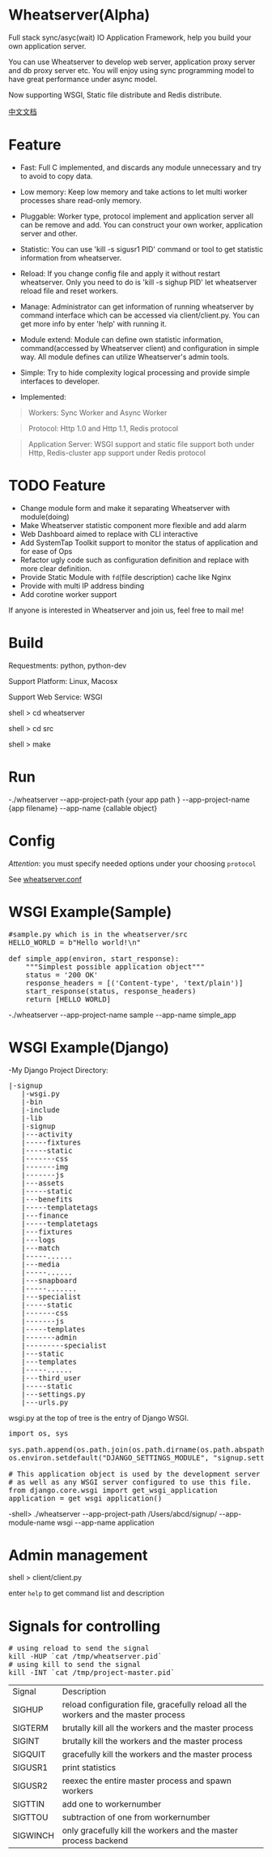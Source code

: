 Wheatserver(Alpha)
===========

Full stack sync/asyc(wait) IO Application Framework, help you build your own
application server.

You can use Wheatserver to develop web server, application proxy server and
db proxy server etc. You will enjoy using sync programming model to have
great performance under async model.

Now supporting WSGI, Static file distribute and Redis distribute.

[中文文档](http://www.wzxue.com/wheatserver-2/)

Feature
===========

* Fast: Full C implemented, and discards any module unnecessary and try to
avoid to copy data.

* Low memory: Keep low memory and take actions to let multi worker processes
share read-only memory.

* Pluggable: Worker type, protocol implement and application server all can be
remove and add. You can construct your own worker, application server and
other.

* Statistic: You can use 'kill -s sigusr1 PID' command or tool to get statistic 
information from wheatserver.

* Reload: If you change config file and apply it without restart wheatserver.
Only you need to do is 'kill -s sighup PID' let wheatserver reload file and
reset workers.

* Manage: Administrator can get information of running wheatserver by command
  interface which can be accessed via client/client.py. You can get more info by
  enter 'help' with running it.

* Module extend: Module can define own statistic information, command(accessed
  by Wheatserver client) and configuration in simple way. All module defines can
  utilize Wheatserver's admin tools.

* Simple: Try to hide complexity logical processing and provide simple
interfaces to developer.

* Implemented:

> Workers: Sync Worker and Async Worker

> Protocol: Http 1.0 and Http 1.1, Redis protocol

> Application Server: WSGI support and static file support both under Http,
> Redis-cluster app support under Redis protocol

TODO Feature
===========

* Change module form and make it separating Wheatserver with module(doing)
* Make Wheatserver statistic component more flexible and add alarm
* Web Dashboard aimed to replace with CLI interactive
* Add SystemTap Toolkit support to monitor the status of application and for
  ease of Ops
* Refactor ugly code such as configuration definition and replace with more clear
  definition.
* Provide Static Module with `fd`(file description) cache like Nginx
* Provide with multi IP address binding
* Add corotine worker support

If anyone is interested in Wheatserver and join us, feel free to mail me!

Build
===========

Requestments: python, python-dev 

Support Platform: Linux,  Macosx

Support Web Service: WSGI

shell > cd wheatserver

shell > cd src

shell > make

Run
===========

-./wheatserver --app-project-path {your app path } --app-project-name {app filename} --app-name {callable object}

Config
===========

*Attention*: you must specify needed options under your choosing `protocol`

See [wheatserver.conf](https://github.com/yuyuyu101/wheatserver/blob/master/wheatserver.conf)

WSGI Example(Sample)
===========

<pre>
#sample.py which is in the wheatserver/src
HELLO_WORLD = b"Hello world!\n"

def simple_app(environ, start_response):
    """Simplest possible application object"""
    status = '200 OK'
    response_headers = [('Content-type', 'text/plain')]
    start_response(status, response_headers)
    return [HELLO_WORLD]
</pre>

-./wheatserver --app-project-name sample --app-name simple_app

WSGI Example(Django)
===========

-My Django Project Directory:
<pre>
|-signup
   |-wsgi.py
   |-bin
   |-include
   |-lib
   |-signup
   |---activity
   |-----fixtures
   |-----static
   |-------css
   |-------img
   |-------js
   |---assets
   |-----static
   |---benefits
   |-----templatetags
   |---finance
   |-----templatetags
   |---fixtures
   |---logs
   |---match
   |-----......
   |---media
   |-----......
   |---snapboard
   |-----.......
   |---specialist
   |-----static
   |-------css
   |-------js
   |-----templates
   |-------admin
   |---------specialist
   |---static
   |---templates
   |-----......
   |---third_user
   |-----static
   |---settings.py
   |---urls.py
</pre>

wsgi.py at the top of tree is the entry of Django WSGI.

<pre>
import os, sys

sys.path.append(os.path.join(os.path.dirname(os.path.abspath(__file__)), 'signup'))
os.environ.setdefault("DJANGO_SETTINGS_MODULE", "signup.settings")

# This application object is used by the development server
# as well as any WSGI server configured to use this file.
from django.core.wsgi import get_wsgi_application
application = get_wsgi_application()
</pre>

-shell> ./wheatserver --app-project-path /Users/abcd/signup/ --app-module-name wsgi --app-name application

Admin management
===========

shell > client/client.py

enter `help` to get command list and description

Signals for controlling
===========

<pre>
# using reload to send the signal
kill -HUP `cat /tmp/wheatserver.pid`
# using kill to send the signal
kill -INT `cat /tmp/project-master.pid`
</pre>

<table>
   <tr>
      <td>Signal</td>
      <td>Description</td>
   </tr>
   <tr>
      <td>SIGHUP</td>
      <td>reload configuration file, gracefully reload all the workers and the master process</td>
   </tr>
   <tr>
      <td>SIGTERM</td>
      <td>brutally kill all the workers and the master process</td>
   </tr>
   <tr>
      <td>SIGINT</td>
      <td>brutally kill the workers and the master process</td>
   </tr>
   <tr>
      <td>SIGQUIT</td>
      <td>gracefully kill the workers and the master process</td>
   </tr>
   <tr>
      <td>SIGUSR1</td>
      <td>print statistics</td>
   </tr>
   <tr>
      <td>SIGUSR2</td>
      <td>reexec the entire master process and spawn workers</td>
   </tr>
   <tr>
      <td>SIGTTIN</td>
      <td>add one to workernumber</td>
   </tr>
   <tr>
      <td>SIGTTOU</td>
      <td>subtraction of one from workernumber</td>
   </tr>
   <tr>
      <td>SIGWINCH</td>
      <td>only gracefully kill the workers and the master process backend</td>
   </tr>
</table>
